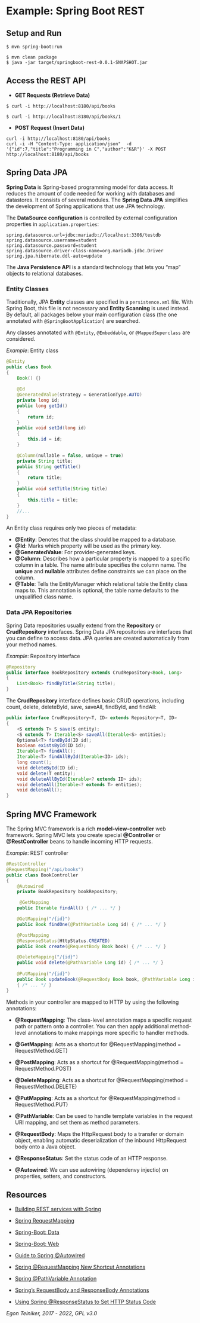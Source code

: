 # Example: Spring Boot REST

## Setup and Run
```
$ mvn spring-boot:run 
```

```
$ mvn clean package
$ java -jar target/springboot-rest-0.0.1-SNAPSHOT.jar
```

## Access the REST API

* **GET Requests (Retrieve Data)**
```
$ curl -i http://localhost:8180/api/books

$ curl -i http://localhost:8180/api/books/1
```

* **POST Request (Insert Data)**
```
curl -i http://localhost:8180/api/books
curl -i -H "Content-Type: application/json"  -d '{"id":7,"title":"Programming in C","author":"K&R"}' -X POST http://localhost:8180/api/books
```

## Spring Data JPA

**Spring Data** is Spring-based programming model for data access. 
It reduces the amount of code needed for working with databases and datastores. 
It consists of several modules.
The **Spring Data JPA** simplifies the development of Spring applications that use JPA technology.

The **DataSource configuration** is controlled by external configuration properties
in `application.properties`:
```
spring.datasource.url=jdbc:mariadb://localhost:3306/testdb
spring.datasource.username=student
spring.datasource.password=student
spring.datasource.driver-class-name=org.mariadb.jdbc.Driver
spring.jpa.hibernate.ddl-auto=update
```

The **Java Persistence API** is a standard technology that lets you “map” objects to relational databases.

### Entity Classes
Traditionally, JPA **Entity** classes are specified in a `persistence.xml` file. 
With Spring Boot, this file is not necessary and **Entity Scanning** is used instead. 
By default, all packages below your main configuration class (the one annotated with `@SpringBootApplication`) 
are searched.

Any classes annotated with `@Entity`, `@Embeddable`, or `@MappedSuperclass` are considered.

_Example_: Entity class  
```Java
@Entity
public class Book
{
    Book() {}
   
    @Id
    @GeneratedValue(strategy = GenerationType.AUTO)
    private long id;
    public long getId()
    {
        return id;
    }
    public void setId(long id)
    {
        this.id = id;
    }

    @Column(nullable = false, unique = true)
    private String title;
    public String getTitle()
    {
        return title;
    }
    public void setTitle(String title)
    {
        this.title = title;
    }
    //...
}
```

An Entity class requires only two pieces of metadata:
* **@Entity**: Denotes that the class should be mapped to a database.
* **@Id**: Marks which property will be used as the primary key.
* **@GeneratedValue**: For provider-generated keys.
* **@Column**: Describes how a particular property is mapped to a specific column in a table. 
  The name attribute specifies the column name. 
  The **unique** and **nullable** attributes define constraints we can place on the column.
* **@Table**: Tells the EntityManager which relational table the Entity class maps to. 
  This annotation is optional, the table name defaults to the unqualified class name.

### Data JPA Repositories

Spring Data repositories usually extend from the **Repository** or **CrudRepository** interfaces. 
Spring Data JPA repositories are interfaces that you can define to access data. 
JPA queries are created automatically from your method names.

_Example_: Repository interface
```Java
@Repository
public interface BookRepository extends CrudRepository<Book, Long>
{
    List<Book> findByTitle(String title);
}
```

The **CrudRepository** interface defines basic CRUD operations, including count, delete, 
deleteById, save, saveAll, findById, and findAll:

```Java
public interface CrudRepository<T, ID> extends Repository<T, ID> 
{
    <S extends T> S save(S entity);
    <S extends T> Iterable<S> saveAll(Iterable<S> entities);
    Optional<T> findById(ID id);
    boolean existsById(ID id);
    Iterable<T> findAll();
    Iterable<T> findAllById(Iterable<ID> ids);
    long count();
    void deleteById(ID id);
    void delete(T entity);
    void deleteAllById(Iterable<? extends ID> ids);
    void deleteAll(Iterable<? extends T> entities);
    void deleteAll();
}
```

## Spring MVC Framework

The Spring MVC framework is a rich **model-view-controller** web framework. 
Spring MVC lets you create special **@Controller** or **@RestController** beans to handle incoming HTTP requests. 

_Example_: REST controller
```Java
@RestController
@RequestMapping("/api/books")
public class BookController
{
    @Autowired
    private BookRepository bookRepository;

     @GetMapping
    public Iterable findAll() { /* ... */ }

    @GetMapping("/{id}")
    public Book findOne(@PathVariable Long id) { /* ... */ }

    @PostMapping
    @ResponseStatus(HttpStatus.CREATED)
    public Book create(@RequestBody Book book) { /* ... */ }

    @DeleteMapping("/{id}")
    public void delete(@PathVariable Long id) { /* ... */ }
 
    @PutMapping("/{id}")
    public Book updateBook(@RequestBody Book book, @PathVariable Long id)
    { /* ... */ }
}
```

Methods in your controller are mapped to HTTP by using the following annotations:
* **@RequestMapping**: The class-level annotation maps a specific request path or pattern onto a controller. 
  You can then apply additional method-level annotations to make mappings more specific to handler methods.

* **@GetMapping**: Acts as a shortcut for @RequestMapping(method = RequestMethod.GET)
* **@PostMapping**: Acts as a shortcut for @RequestMapping(method = RequestMethod.POST)
* **@DeleteMapping**: Acts as a shortcut for @RequestMapping(method = RequestMethod.DELETE)
* **@PutMapping**: Acts as a shortcut for @RequestMapping(method = RequestMethod.PUT)

* **@PathVariable**: Can be used to handle template variables in the request URI mapping, and set them as method parameters.
* **@RequestBody**: Maps the HttpRequest body to a transfer or domain object, enabling automatic deserialization of the 
  inbound HttpRequest body onto a Java object.
* **@ResponseStatus**: Set the status code of an HTTP response.

* **@Autowired**: We can use autowiring (dependenvy injectio) on properties, setters, and constructors.


## Resources
* [Building REST services with Spring](https://spring.io/guides/tutorials/rest/)
* [Spring RequestMapping](https://www.baeldung.com/spring-requestmapping)

* [Spring-Boot: Data](https://docs.spring.io/spring-boot/docs/current/reference/htmlsingle/#data)
* [Spring-Boot: Web](https://docs.spring.io/spring-boot/docs/current/reference/htmlsingle/#web)

* [Guide to Spring @Autowired](https://www.baeldung.com/spring-autowire)
* [Spring @RequestMapping New Shortcut Annotations](https://www.baeldung.com/spring-new-requestmapping-shortcuts)
* [Spring @PathVariable Annotation](https://www.baeldung.com/spring-pathvariable)
* [Spring’s RequestBody and ResponseBody Annotations](https://www.baeldung.com/spring-request-response-body)
* [Using Spring @ResponseStatus to Set HTTP Status Code](https://www.baeldung.com/spring-response-status)

*Egon Teiniker, 2017 - 2022, GPL v3.0*